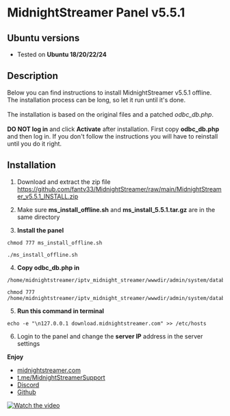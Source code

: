 # MidnightStreamer Panel v5.5.1

## Ubuntu versions
* Tested on **Ubuntu 18/20/22/24**
## Description
Below you can find instructions to install MidnightStreamer v5.5.1 offline. The installation process can be long, so let it run until it's done.
<br><br>The installation is based on the original files and a patched *odbc_db.php*.
<br><br>**DO NOT log in** and click **Activate** after installation. First copy **odbc_db.php** and then log in. If you don't follow the instructions you will have to reinstall until you do it right.
## Installation
1. Download and extract the zip file https://github.com/fantv33/MidnightStreamer/raw/main/MidnightStreamer_v5.5.1_INSTALL.zip

2. Make sure **ms_install_offline.sh** and **ms_install_5.5.1.tar.gz** are in the same directory

3. **Install the panel**
```
chmod 777 ms_install_offline.sh

./ms_install_offline.sh
```

4. **Copy odbc_db.php in**
```
/home/midnightstreamer/iptv_midnight_streamer/wwwdir/admin/system/database/drivers/odbc/

chmod 777 /home/midnightstreamer/iptv_midnight_streamer/wwwdir/admin/system/database/drivers/odbc/odbc_db.php
```

5. **Run this command in terminal**
```
echo -e "\n127.0.0.1 download.midnightstreamer.com" >> /etc/hosts
```

6. Login to the panel and change the **server IP** address in the server settings

**Enjoy**

* <a href="https://midnightstreamer.com">midnightstreamer.com</a>
* <a href="https://t.me/MidnightStreamerSupport">t.me/MidnightStreamerSupport</a>
* <a href="https://discord.com/invite/Qgcynns">Discord</a>
* <a href="https://github.com/fantv33/MidnightStreamer">Github</a>

[![Watch the video](https://img.youtube.com/vi/VkK4x84NpYo/maxresdefault.jpg)](https://youtube.com/watch?v=VkK4x84NpYo)


